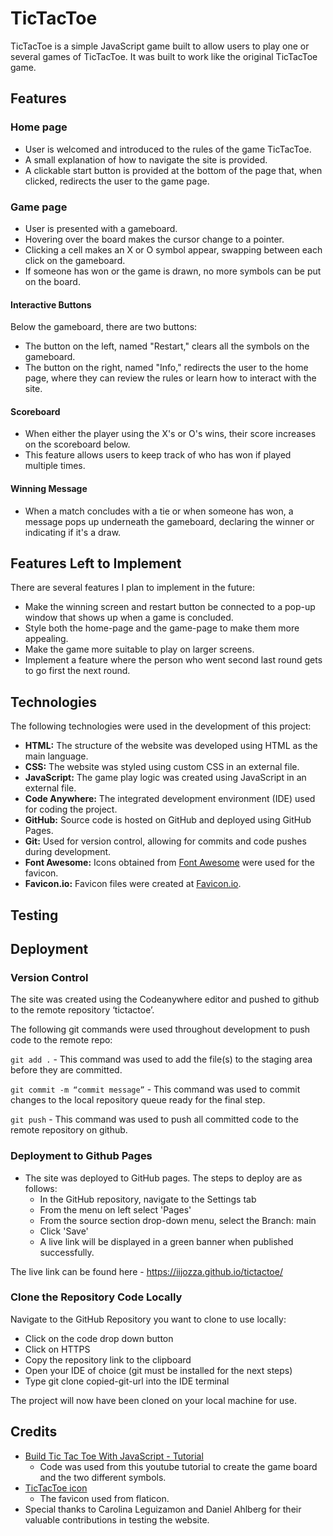 # TicTacToe

TicTacToe is a simple JavaScript game built to allow users to play one or several games of TicTacToe. It was built to work like the original TicTacToe game.

## Features

### Home page

- User is welcomed and introduced to the rules of the game TicTacToe.
- A small explanation of how to navigate the site is provided.
- A clickable start button is provided at the bottom of the page that, when clicked, redirects the user to the game page.

### Game page

- User is presented with a gameboard.
- Hovering over the board makes the cursor change to a pointer.
- Clicking a cell makes an X or O symbol appear, swapping between each click on the gameboard.
- If someone has won or the game is drawn, no more symbols can be put on the board.

#### Interactive Buttons

Below the gameboard, there are two buttons:

- The button on the left, named "Restart," clears all the symbols on the gameboard.
- The button on the right, named "Info," redirects the user to the home page, where they can review the rules or learn how to interact with the site.

#### Scoreboard

- When either the player using the X's or O's wins, their score increases on the scoreboard below.
- This feature allows users to keep track of who has won if played multiple times.

#### Winning Message

- When a match concludes with a tie or when someone has won, a message pops up underneath the gameboard, declaring the winner or indicating if it's a draw.

## Features Left to Implement

There are several features I plan to implement in the future:

- Make the winning screen and restart button be connected to a pop-up window that shows up when a game is concluded.
- Style both the home-page and the game-page to make them more appealing.
- Make the game more suitable to play on larger screens.
- Implement a feature where the person who went second last round gets to go first the next round.

## Technologies

The following technologies were used in the development of this project:

- **HTML:** The structure of the website was developed using HTML as the main language.
- **CSS:** The website was styled using custom CSS in an external file.
- **JavaScript:** The game play logic was created using JavaScript in an external file.
- **Code Anywhere:** The integrated development environment (IDE) used for coding the project.
- **GitHub:** Source code is hosted on GitHub and deployed using GitHub Pages.
- **Git:** Used for version control, allowing for commits and code pushes during development.
- **Font Awesome:** Icons obtained from [Font Awesome](https://fontawesome.com/) were used for the favicon.
- **Favicon.io:** Favicon files were created at [Favicon.io](https://favicon.io/favicon-converter/).

## Testing 

## Deployment

### Version Control

The site was created using the Codeanywhere editor and pushed to github to the remote repository ‘tictactoe’.

The following git commands were used throughout development to push code to the remote repo:

```git add .``` - This command was used to add the file(s) to the staging area before they are committed.

```git commit -m “commit message”``` - This command was used to commit changes to the local repository queue ready for the final step.

```git push``` - This command was used to push all committed code to the remote repository on github.

### Deployment to Github Pages

- The site was deployed to GitHub pages. The steps to deploy are as follows:
  - In the GitHub repository, navigate to the Settings tab
  - From the menu on left select 'Pages'
  - From the source section drop-down menu, select the Branch: main
  - Click 'Save'
  - A live link will be displayed in a green banner when published successfully.

The live link can be found here - <https://iijozza.github.io/tictactoe/>

### Clone the Repository Code Locally

Navigate to the GitHub Repository you want to clone to use locally:

- Click on the code drop down button
- Click on HTTPS
- Copy the repository link to the clipboard
- Open your IDE of choice (git must be installed for the next steps)
- Type git clone copied-git-url into the IDE terminal

The project will now have been cloned on your local machine for use.

## Credits 

- [Build Tic Tac Toe With JavaScript - Tutorial](https://www.youtube.com/watch?v=Y-GkMjUZsmM)
    - Code was used from this youtube tutorial to create the game board and the two different symbols.
- [TicTacToe icon](https://www.flaticon.com/free-icon/tic-tac-toe_566294?term=tic+tac+toe&page=1&position=1&origin=tag&related_id=566294)
  - The favicon used from flaticon.
- Special thanks to Carolina Leguizamon and Daniel Ahlberg for their valuable contributions in testing the website.
